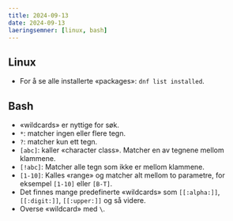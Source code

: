 ```yaml
---
title: 2024-09-13
date: 2024-09-13
laeringsemner: [linux, bash]
---
```


## Linux
* For å se alle installerte «packages»: `dnf list installed`.

## Bash
* «wildcards» er nyttige for søk.
* `*`: matcher ingen eller flere tegn.
* `?`: matcher kun ett tegn.
* `[abc]`: kaller «character class». Matcher en av tegnene mellom klammene.
* `[!abc]`: Matcher alle tegn som ikke er mellom klammene.
* `[1-10]`: Kalles «range» og matcher alt mellom to parametre, for eksempel `[1-10]` eller `[B-T]`.
* Det finnes mange predefinerte «wildcards» som `[[:alpha:]]`, `[[:digit:]]`, `[[:upper:]]` og så videre.
* Overse «wildcard» med `\`.
